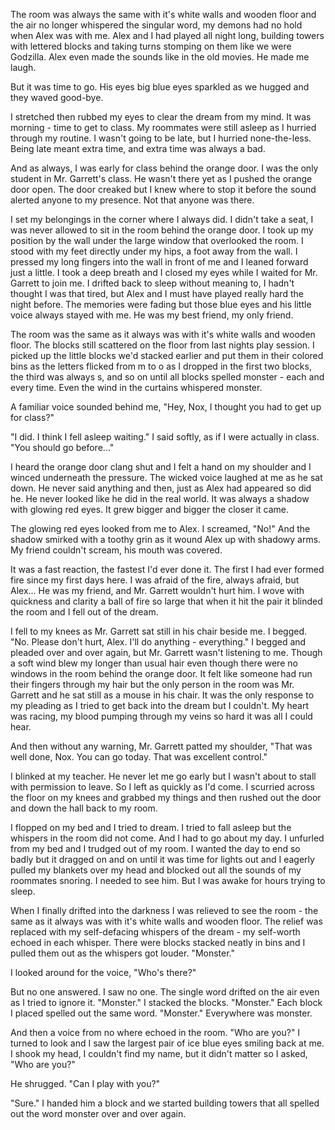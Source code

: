 The room was always the same with it's white walls and wooden floor and the air no longer whispered the singular word, my demons had no hold when Alex was with me.  Alex and I had played all night long, building towers with lettered blocks and taking turns stomping on them like we were Godzilla.  Alex even made the sounds like in the old movies.  He made me laugh.

But it was time to go. His eyes big blue eyes sparkled as we hugged and they waved good-bye.

I stretched then rubbed my eyes to clear the dream from my mind.  It was morning - time to get to class.  My roommates were still asleep as I hurried through my routine.  I wasn't going to be late, but I hurried none-the-less.  Being late meant extra time, and extra time was always a bad.

And as always, I was early for class behind the orange door.  I was the only student in Mr. Garrett's class.  He wasn't there yet as I pushed the orange door open.  The door creaked  but I knew where to stop it before the sound alerted anyone to my presence.  Not that anyone was there.

I set my belongings in the corner where I always did.  I didn't take a seat, I was never allowed to sit in the room behind the orange door.  I took up my position by the wall under the large window that overlooked the room.  I stood with my feet directly under my hips, a foot away from the wall.  I pressed my long fingers into the wall in front of me and I leaned forward just a little.  I took a deep breath and I closed my eyes while I waited for Mr. Garrett to join me.  I drifted back to sleep without meaning to, I hadn't thought I was that tired, but Alex and I must have played really hard the night before.  The memories were fading but those blue eyes and his little voice always stayed with me.   He was my best friend, my only friend.

The room was the same as it always was with it's white walls and wooden floor.  The blocks still scattered on the floor from last nights play session.  I picked up the little blocks we'd stacked earlier and put them in their colored bins as the letters flicked from m to o as I dropped in the first two blocks, the third was always s, and so on until all blocks spelled monster - each and every time.  Even the wind in the curtains whispered monster.

A familiar voice sounded behind me, "Hey, Nox, I thought you had to get up for class?"

"I did.  I think I fell asleep waiting."  I said softly, as if I were actually in class.  "You should go before..."

I heard the orange door clang shut and I felt a hand on my shoulder and I winced underneath the pressure.  The wicked voice laughed at me as he sat down.  He never said anything and then, just as Alex had appeared so did he.  He never looked like he did in the real world.  It was always a shadow with glowing red eyes.  It grew bigger and bigger the closer it came.  

The glowing red eyes looked from me to Alex.  I screamed, "No!"  And the shadow smirked with a toothy grin as it wound Alex up with shadowy arms.  My friend couldn't scream, his mouth was covered.  

It was a fast reaction, the fastest I'd ever done it.  The first I had ever formed fire since my first days here.  I was afraid of the fire, always afraid, but Alex... He was my friend, and Mr. Garrett wouldn't hurt him.  I wove with quickness and clarity a ball of fire so large that when it hit the pair it blinded the room and I fell out of the dream.

I fell to my knees as Mr. Garrett sat still in his chair beside me.  I begged.  "No.  Please don't hurt, Alex.  I'll do anything - everything."  I begged and pleaded over and over again, but Mr. Garrett wasn't listening to me.  Though a soft wind blew my longer than usual hair even though there were no windows in the room behind the orange door.  It felt like someone had run their fingers through my hair but the only person in the room was Mr. Garrett and he sat still as a mouse in his chair.  It was the only response to my pleading as I tried to get back into the dream but I couldn't.  My heart was racing, my blood pumping through my veins so hard it was all I could hear.

And then without any warning, Mr. Garrett patted my shoulder, "That was well done, Nox.  You can go today.  That was excellent control."

I blinked at my teacher.  He never let me go early but I wasn't about to stall with permission to leave.  So I left as quickly as I'd come.  I scurried across the floor on my knees and grabbed my things and then rushed out the door and down the hall back to my room.

I flopped on my bed and I tried to dream. I tried to fall asleep but the whispers in the room did not come.  And I had to go about my day.  I unfurled from my bed and I trudged out of my room. I wanted the day to end so badly but it dragged on and on until it was time for lights out and I eagerly pulled my blankets over my head and blocked out all the sounds of my roommates snoring.  I needed to see him.  But I was awake for hours trying to sleep.

When I finally drifted into the darkness I was relieved to see the room - the same as it always was with it's white walls and wooden floor. The relief was replaced with my self-defacing whispers of the dream - my self-worth echoed in each whisper.  There were blocks stacked neatly in bins and I pulled them out as the whispers got louder.  "Monster."   

I looked around for the voice, "Who's there?"

But no one answered.  I saw no one.  The single word drifted on the air even as I tried to ignore it. "Monster." I stacked the blocks. "Monster."  Each block I placed spelled out the same word.  "Monster."  Everywhere was monster.

And then a voice from no where echoed in the room.  "Who are you?"  I turned to look and I saw the largest pair of ice blue eyes smiling back at me.  I shook my head, I couldn't find my name, but it didn't matter so I asked, "Who are you?"

He shrugged.  "Can I play with you?"

"Sure."  I handed him a block and we started building towers that all spelled out the word monster over and over again.


<!--stackedit_data:
eyJoaXN0b3J5IjpbLTE0ODI3ODMzNDksLTExMzgxODMxNjEsLT
Q3Nzc1MTQzNywtMTA0NDEzMzYzMSwtNDQ5Mzg1MDk3LC0xMDk2
NzIyNDUyXX0=
-->